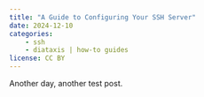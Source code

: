 ```yaml
---
title: "A Guide to Configuring Your SSH Server"
date: 2024-12-10
categories:
    - ssh
    - diataxis | how-to guides
license: CC BY
---
```


Another day, another test post.
